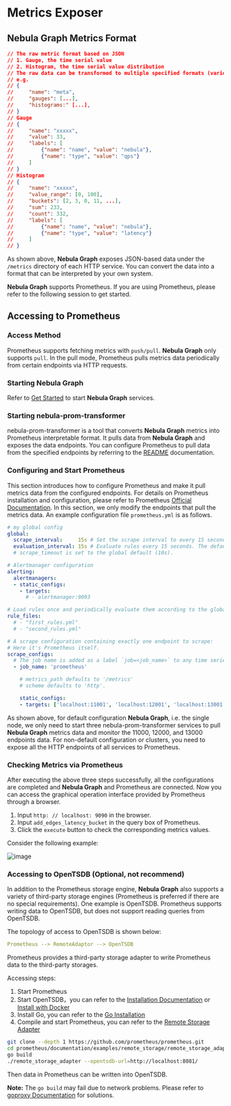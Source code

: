 # Metrics Exposer

## Nebula Graph Metrics Format

```json
// The raw metric format based on JSON
// 1. Gauge, the time serial value
// 2. Histogram, the time serial value distribution
// The raw data can be transformed to multiple specified formats (various user-defined metric formats)
// e.g.
// {
//     "name": "meta",
//     "gauges": [...],
//     "histograms:" [...],
// }
// Gauge
// {
//     "name": "xxxxx",
//     "value": 33,
//     "labels": [
//         {"name": "name", "value": "nebula"},
//         {"name": "type", "value": "qps"}
//     ]
// }
// Histogram
// {
//     "name": "xxxxx",
//     "value_range": [0, 100],
//     "buckets": [2, 3, 0, 11, ...],
//     "sum": 233,
//     "count": 332,
//     "labels": [
//         {"name": "name", "value": "nebula"},
//         {"name": "type", "value": "latency"}
//     ]
// }
```

As shown above, **Nebula Graph** exposes JSON-based data under the `/metrics` directory of each HTTP service. You can convert the data into a format that can be interpreted by your own system.

**Nebula Graph** supports Prometheus. If you are using Prometheus, please refer to the following session to get started.

## Accessing to Prometheus

### Access Method

Prometheus supports fetching metrics with `push/pull`. **Nebula Graph** only supports `pull`. In the pull mode, Prometheus pulls metrics data periodically from certain endpoints via HTTP requests.

### Starting Nebula Graph

Refer to [Get Started](https://github.com/vesoft-inc/nebula/blob/master/docs/manual-CN/1.overview/2.quick-start/1.get-started.md) to start **Nebula Graph** services.

### Starting nebula-prom-transformer

nebula-prom-transformer is a tool that converts **Nebula Graph** metrics into Prometheus interpretable format. It pulls data from **Nebula Graph** and exposes the data endpoints. You can configure Prometheus to pull data from the specified endpoints by referring to the [README](https://github.com/Shylock-Hg/nebula-prom-transformer) documentation.

### Configuring and Start Prometheus

This section introduces how to configure Prometheus and make it pull metrics data from the configured endpoints. For details on Prometheus installation and configuration, please refer to Prometheus [Official Documentation](https://prometheus.io/docs/prometheus/latest/getting_started/). In this section, we only modify the endpoints that pull the metrics data. An example configuration file `prometheus.yml` is as follows.

```yaml
# my global config
global:
  scrape_interval:     15s # Set the scrape interval to every 15 seconds. Default is every 1 minute.
  evaluation_interval: 15s # Evaluate rules every 15 seconds. The default is every 1 minute.
  # scrape_timeout is set to the global default (10s).

# Alertmanager configuration
alerting:
  alertmanagers:
  - static_configs:
    - targets:
      # - alertmanager:9093

# Load rules once and periodically evaluate them according to the global 'evaluation_interval'.
rule_files:
  # - "first_rules.yml"
  # - "second_rules.yml"

# A scrape configuration containing exactly one endpoint to scrape:
# Here it's Prometheus itself.
scrape_configs:
  # The job name is added as a label `job=<job_name>` to any time series scraped from this config.
  - job_name: 'prometheus'

    # metrics_path defaults to '/metrics'
    # scheme defaults to 'http'.

    static_configs:
    - targets: ['localhost:11001', 'localhost:12001', 'localhost:13001']
```

As shown above, for default configuration **Nebula Graph**, i.e. the single node, we only need to start three nebula-prom-transformer services to pull **Nebula Graph** metrics data and monitor the 11000, 12000, and 13000 endpoints data. For non-default configuration or clusters, you need to expose all the HTTP endpoints of all services to Prometheus.

### Checking Metrics via Prometheus

After executing the above three steps successfully, all the configurations are completed and **Nebula Graph** and Prometheus are connected. Now you can access the graphical operation interface provided by Prometheus through a browser.

1. Input `http: // localhost: 9090` in the browser.
2. Input `add_edges_latency_bucket` in the query box of Prometheus.
3. Click the `execute` button to check the corresponding metrics values.

Consider the following example:

![image](https://user-images.githubusercontent.com/42762957/71470522-699cfe80-2807-11ea-9013-ea392b3f2aa1.png)

### Accessing to OpenTSDB (Optional, not recommend)

In addition to the Prometheus storage engine, **Nebula Graph** also supports a variety of third-party storage engines (Prometheus is preferred if there are no special requirements). One example is OpenTSDB. Prometheus supports writing data to OpenTSDB, but does not support reading queries from OpenTSDB.

The topology of access to OpenTSDB is shown below:

```yaml
Prometheus --> RemoteAdaptor --> OpenTSDB
```

Prometheus provides a third-party storage adapter to write Prometheus data to the third-party storages.

Accessing steps:

1. Start Prometheus
2. Start OpenTSDB，you can refer to the [Installation Documentation](http://opentsdb.net/docs/build/html/installation.html) or [Install with Docker](https://hub.docker.com/r/opentsdb/opentsdb)
3. Install Go, you can refer to the [Go Installation](https://golang.org/doc/install)
4. Compile and start Prometheus, you can refer to the [Remote Storage Adapter](https://github.com/prometheus/prometheus/tree/master/documentation/examples/remote_storage/remote_storage_adapter)

```bash
git clone --depth 1 https://github.com/prometheus/prometheus.git
cd prometheus/documentation/examples/remote_storage/remote_storage_adapter
go build
./remote_storage_adapter --opentsdb-url=http://localhost:8081/
```

Then data in Prometheus can be written into OpenTSDB.

**Note:** The `go build` may fail due to network problems. Please refer to [goproxy Documentation](https://github.com/goproxy/goproxy.cn) for solutions.
